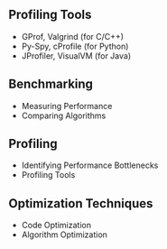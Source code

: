## Profiling Tools
- GProf, Valgrind (for C/C++)
- Py-Spy, cProfile (for Python)
- JProfiler, VisualVM (for Java)

## Benchmarking
- Measuring Performance
- Comparing Algorithms

## Profiling
- Identifying Performance Bottlenecks
- Profiling Tools

## Optimization Techniques
- Code Optimization
- Algorithm Optimization